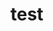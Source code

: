 # test   
     
      
           
          
               
                
         
         
    
          
 
    
    
